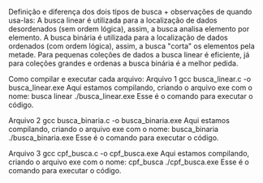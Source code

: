 Definição e diferença dos dois tipos de busca + observações de quando usa-las:
A busca linear é utilizada para a localização de dados desordenados (sem ordem lógica), assim, a busca analisa elemento por elemento.
A busca binária é utilizada para a localização de dados ordenados (com ordem lógica), assim, a busca "corta" os elementos pela metade.
Para pequenas coleções de dados a busca linear é eficiente, já para coleções grandes e ordenas a busca binária é a melhor pedida.
 
Como compilar e executar cada arquivo:
Arquivo 1
gcc busca_linear.c -o busca_linear.exe
Aqui estamos compilando, criando o arquivo exe com o nome: busca linear
./busca_linear.exe
Esse é o comando para executar o código.
 
Arquivo 2
gcc busca_binaria.c -o busca_binaria.exe
Aqui estamos compilando, criando o arquivo exe com o nome: busca_binaria
./busca_binaria.exe
Esse é o comando para executar o código.
 
Arquivo 3
gcc cpf_busca.c -o cpf_busca.exe
Aqui estamos compilando, criando o arquivo exe com o nome: cpf_busca
./cpf_busca.exe
Esse é o comando para executar o código.
